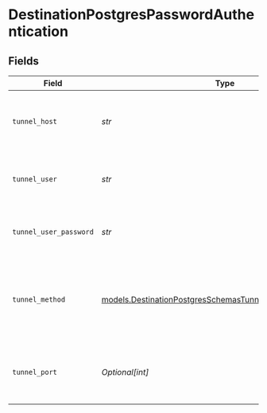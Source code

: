 # DestinationPostgresPasswordAuthentication


## Fields

| Field                                                                                                                        | Type                                                                                                                         | Required                                                                                                                     | Description                                                                                                                  | Example                                                                                                                      |
| ---------------------------------------------------------------------------------------------------------------------------- | ---------------------------------------------------------------------------------------------------------------------------- | ---------------------------------------------------------------------------------------------------------------------------- | ---------------------------------------------------------------------------------------------------------------------------- | ---------------------------------------------------------------------------------------------------------------------------- |
| `tunnel_host`                                                                                                                | *str*                                                                                                                        | :heavy_check_mark:                                                                                                           | Hostname of the jump server host that allows inbound ssh tunnel.                                                             |                                                                                                                              |
| `tunnel_user`                                                                                                                | *str*                                                                                                                        | :heavy_check_mark:                                                                                                           | OS-level username for logging into the jump server host                                                                      |                                                                                                                              |
| `tunnel_user_password`                                                                                                       | *str*                                                                                                                        | :heavy_check_mark:                                                                                                           | OS-level password for logging into the jump server host                                                                      |                                                                                                                              |
| `tunnel_method`                                                                                                              | [models.DestinationPostgresSchemasTunnelMethodTunnelMethod](../models/destinationpostgresschemastunnelmethodtunnelmethod.md) | :heavy_check_mark:                                                                                                           | Connect through a jump server tunnel host using username and password authentication                                         |                                                                                                                              |
| `tunnel_port`                                                                                                                | *Optional[int]*                                                                                                              | :heavy_minus_sign:                                                                                                           | Port on the proxy/jump server that accepts inbound ssh connections.                                                          | 22                                                                                                                           |